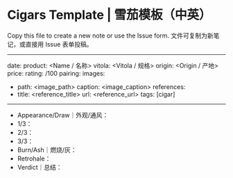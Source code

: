 # Cigars Template | 雪茄模板（中英）

Copy this file to create a new note or use the Issue form. 文件可复制为新笔记，或直接用 Issue 表单投稿。

---
date: <YYYY-MM-DD>
product: <Name / 名称>
vitola: <Vitola / 规格>
origin: <Origin / 产地>
price: <Price>
rating: <score>/100
pairing: <Pairing>
images: 
  - path: <image_path>
    caption: <image_caption>
references:
  - title: <reference_title>
    url: <reference_url>
tags: [cigar]
---

- Appearance/Draw｜外观/通风：
- 1/3：
- 2/3：
- 3/3：
- Burn/Ash｜燃烧/灰：
- Retrohale：
- Verdict｜总结：
